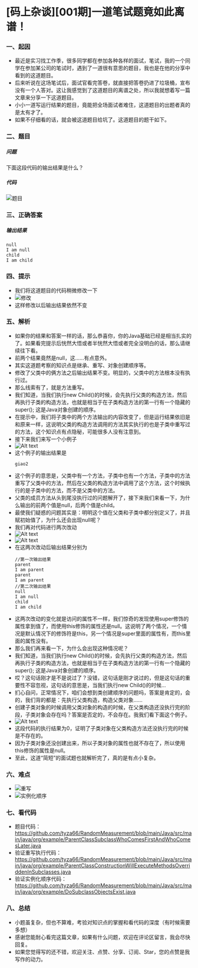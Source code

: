 # [码上杂谈][001期]一道笔试题竟如此离谱！
### 一、起因
- 最近是实习找工作季，很多同学都在参加各种各样的面试，笔试，我的一个同学在参加某公司的笔试时，遇到了一道很有意思的题目，我也是在他的分享中看到的这道题目。
- 后来听说在这场笔试后，面试官看完答卷，就直接把答卷扔进了垃圾桶，宣布没有一个人答对。这让我感觉到了这道题目的离谱之处，所以我就想着写一篇文章来分享一下这道题目。
- 小小一道写运行结果的题目，竟能把全场面试者难住，这道题目的出题者真的是太有才了。
- 如果不仔细看的话，就会被这道题目给坑了。这道题目的题干如下。
  
### 二、题目
##### 问题
下面这段代码的输出结果是什么？
##### 代码
![题目](./1.png)

### 三、正确答案
##### 输出结果
```
null
I am null
child
I am child
```

### 四、提示
- 我们将这道题目的代码稍微修改一下
- ![修改](./2.png)
- 这样修改以后输出结果依然不变

### 五、解析
- 如果你的结果和答案一样的话，那么恭喜你，你的Java基础已经是相当扎实的了。如果看完提示后恍然大悟或者半恍然大悟或者完全没明白的话，那么请继续往下看。
- 前两个结果竟然是null，这......有点意外。
- 其实这道题考察的知识点是继承、重写、对象创建顺序等。
- 修改了父类中的俩方法之后输出结果不变。明显的，父类中的方法根本没有执行过。
- 那么线索有了，就是方法重写。
- 我们知道，当我们执行new Child()的时候，会先执行父类的构造方法，然后再执行子类的构造方法，也就是相当于在子类构造方法的第一行有一个隐藏的super(); 这是Java对象创建的顺序。
- 在提示中，我们将子类中的两个方法输出的内容改变了，但是运行结果依旧是和原来一样，这说明父类的构造方法调用的方法其实执行的也是子类中重写过的方法，这个知识点有点隐秘，可能很多人没有注意到。
- 接下来我们来写一个小例子
- ![Alt text](4.png)
- 这个例子的输出结果是
    ```
    giao2
    ```
- 这个例子的意思是，父类中有一个方法，子类中也有一个方法，子类中的方法重写了父类中的方法，然后在父类的构造方法中调用了这个方法，这个时候执行的是子类中的方法，而不是父类中的方法。
- 父类的成员方法从头到尾没执行过的问题解开了，接下来我们来看一下，为什么输出的前两个值是null，后两个值是child。
- 最使我们疑惑的问题其实是：明明这个值在父类和子类中都分别定义了，并且赋初始值了，为什么还会出现null呢？
- 我们再对代码进行两次改动
- ![Alt text](5.png)
- ![Alt text](6.png)
- 在这两次改动后输出结果分别为
    ```
    //第一次输出结果
    parent
    I am parent
    parent
    I am parent
    //第二次输出结果
    null
    I am null
    child
    I am child
    ```
- 这两次改动的变化就是访问的属性不一样，我们惊奇的发现使用super修饰的属性拿到值了，而使用this修饰的属性还是null。这说明了两个情况，一个情况是默认情况下的修饰符是this，另一个情况是super里面的属性有，而this里面的属性没有。
- 那么我们再来看一下，为什么会出现这种情况呢？
- 我们知道，当我们执行new Child()的时候，会先执行父类的构造方法，然后再执行子类的构造方法，也就是相当于在子类构造方法的第一行有一个隐藏的super(); 这是Java对象创建的顺序。
- 哎？这句话刚才是不是说过了？没错，这句话是刚才说过的，但是这句话的重要性不容忽视，这句话的意思是，当我们执行new Child()的时候...
- 扪心自问，正常情况下，咱们会想到类创建顺序的问题吗，答案是肯定的，会的，我们背的都是：先执行父类构造，构造父类对象......
- 创建子类对象的时候调用父类对象的构造的时候，在父类构造还没执行完的阶段，子类对象会存在吗？答案是否定的，不会存在。我我们看下面这个例子。
- ![Alt text](7.png)
- 这段代码的执行结果为0，证明了子类对象在父类构造方法还没执行完的时候是不存在的。
- 因为子类对象还没创建出来，所以子类对象的属性也就不存在了，所以使用this修饰的属性是null。
- 至此，这道“简短”的面试题也就解析完了，真的是有点小复杂。

### 六、难点
- ![重写](./3.png)
- ![实例化顺序](./8.png)
  
### 七、看代码
- 题目代码：https://github.com/tyza66/RandomMeasurement/blob/main/Java/src/main/java/org/example/ParentClassSubclassWhoComesFirstAndWhoComesLater.java
- 验证重写执行代码：https://github.com/tyza66/RandomMeasurement/blob/main/Java/src/main/java/org/example/ParentClassConstructionWillExecuteMethodsOverriddenInSubclasses.java
- 验证实例化顺序代码：https://github.com/tyza66/RandomMeasurement/blob/main/Java/src/main/java/org/example/DoSubclassObjectsExist.java

### 八、总结
- 小题虽复杂，但也不算难，考验对知识点的掌握和看代码的深度（有时候需要多想）
- 感谢您能耐心看完这篇文章，如果有什么问题，欢迎在评论区留言，我会尽快回复。
- 如果您觉得写的还不错，欢迎关注、点赞、分享、订阅、Star，您的点赞是我写作的动力。
